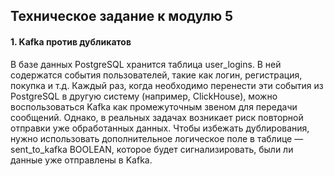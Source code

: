 ## Техническое задание к модулю 5  

#### 1. Kafka против дубликатов    
В базе данных PostgreSQL хранится таблица user_logins. В ней содержатся события пользователей, такие как логин, регистрация, покупка и т.д. Каждый раз, когда необходимо перенести эти события из PostgreSQL в другую систему (например, ClickHouse), можно воспользоваться Kafka как промежуточным звеном для передачи сообщений. Однако, в реальных задачах возникает риск повторной отправки уже обработанных данных. Чтобы избежать дублирования, нужно использовать дополнительное логическое поле в таблице — sent_to_kafka BOOLEAN, которое будет сигнализировать, были ли данные уже отправлены в Kafka.
